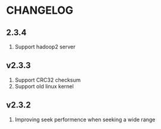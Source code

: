 # CHANGELOG

## 2.3.4
1. Support hadoop2 server

## v2.3.3

1. Support CRC32 checksum
2. Support old linux kernel

## v2.3.2

1. Improving seek performence when seeking a wide range
